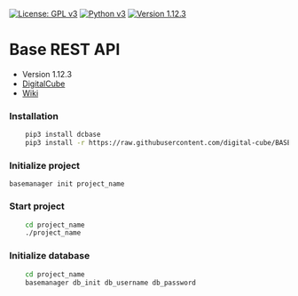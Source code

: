 [![License: GPL v3](https://img.shields.io/badge/License-GPL%20v3-blue.svg)](https://www.gnu.org/licenses/gpl-3.0)
[![Python v3](https://img.shields.io/pypi/pyversions/Django.svg)](https://www.python.org/download/releases/3.0/)
[![Version 1.12.3](https://img.shields.io/badge/version-1.12.3-blue.svg)]()

# **Base REST API**

* Version 1.12.3
* [DigitalCube](http://digitalcube.rs/)
* [Wiki](https://github.com/digital-cube/BASE/wiki)

### Installation

```bash
    pip3 install dcbase
    pip3 install -r https://raw.githubusercontent.com/digital-cube/BASE/master/requirements.txt
```

### Initialize project


    basemanager init project_name


### Start project


```bash
    cd project_name
    ./project_name
```


### Initialize database


```bash
    cd project_name
    basemanager db_init db_username db_password
```

